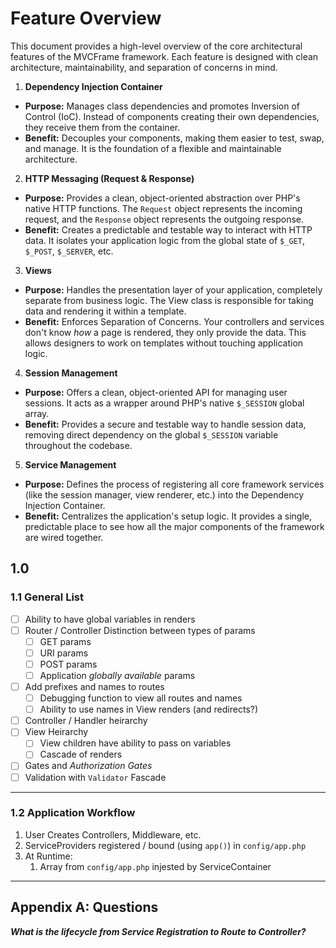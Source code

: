 # Feature Overview

This document provides a high-level overview of the core architectural features of the MVCFrame framework. Each feature is designed with clean architecture, maintainability, and separation of concerns in mind.

1. **Dependency Injection Container**
*   **Purpose:** Manages class dependencies and promotes Inversion of Control (IoC). Instead of components creating their own dependencies, they receive them from the container.
*   **Benefit:** Decouples your components, making them easier to test, swap, and manage. It is the foundation of a flexible and maintainable architecture.

2. **HTTP Messaging (Request & Response)**
*   **Purpose:** Provides a clean, object-oriented abstraction over PHP's native HTTP functions. The `Request` object represents the incoming request, and the `Response` object represents the outgoing response.
*   **Benefit:** Creates a predictable and testable way to interact with HTTP data. It isolates your application logic from the global state of `$_GET`, `$_POST`, `$_SERVER`, etc.

3. **Views**
*   **Purpose:** Handles the presentation layer of your application, completely separate from business logic. The View class is responsible for taking data and rendering it within a template.
*   **Benefit:** Enforces Separation of Concerns. Your controllers and services don't know *how* a page is rendered, they only provide the data. This allows designers to work on templates without touching application logic.

4. **Session Management**
*   **Purpose:** Offers a clean, object-oriented API for managing user sessions. It acts as a wrapper around PHP's native `$_SESSION` global array.
*   **Benefit:** Provides a secure and testable way to handle session data, removing direct dependency on the global `$_SESSION` variable throughout the codebase.

5. **Service Management**
*   **Purpose:** Defines the process of registering all core framework services (like the session manager, view renderer, etc.) into the Dependency Injection Container.
*   **Benefit:** Centralizes the application's setup logic. It provides a single, predictable place to see how all the major components of the framework are wired together.


## 1.0 

### 1.1 General List
- [ ] Ability to have global variables in renders
- [ ] Router / Controller Distinction between types of params
  - [ ] GET params
  - [ ] URI params
  - [ ] POST params
  - [ ] Application *globally available* params
- [ ] Add prefixes and names to routes
  - [ ] Debugging function to view all routes and names
  - [ ] Ability to use names in View renders (and redirects?)
- [ ] Controller / Handler heirarchy
- [ ] View Heirarchy
  - [ ] View children have ability to pass on variables
  - [ ] Cascade of renders
- [ ] Gates and *Authorization Gates*
- [ ] Validation with `Validator` Fascade

---

### 1.2 Application Workflow

1. User Creates Controllers, Middleware, etc.
2. ServiceProviders registered / bound (using `app()`) in `config/app.php`
3. At Runtime:
   1. Array from `config/app.php` injested by ServiceContainer

---

## Appendix A: Questions

***What is the lifecycle from Service Registration to Route to Controller?***

